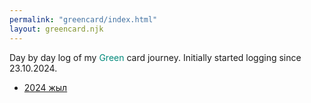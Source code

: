 ```yaml
---
permalink: "greencard/index.html"
layout: greencard.njk
---
```


<!--[-->Day by day<!-- ](/greencard/days/) --> log of my <span style="color:#00897b;">Green</span> card journey. Initially started logging since 23.10.2024.

- [2024 жыл](/greencard/2024)